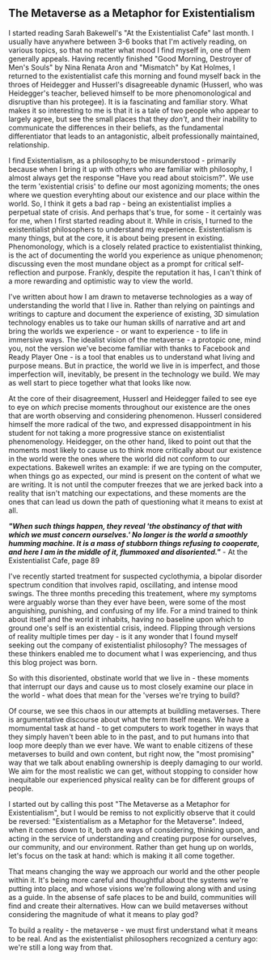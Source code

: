 ## The Metaverse as a Metaphor for Existentialism

I started reading Sarah Bakewell's "At the Existentialist Cafe" last month. I usually have anywhere between 3-6 books that I'm actively reading, on various topics, so that no matter what mood I find myself in, one of them generally appeals. Having recently finished "Good Morning, Destroyer of Men's Souls" by Nina Renata Aron and "Mismatch" by Kat Holmes, I returned to the existentialist cafe this morning and found myself back in the throes of Heidegger and Husserl's disagreeable dynamic (Husserl, who was Heidegger's teacher, believed himself to be more phenomonological and disruptive than his protegee). It is ia fascinating and familiar story. What makes it so interesting to me is that it is a tale of two people who appear to largely agree, but see the small places that they _don't_, and their inability to communicate the differences in their beliefs, as the fundamental differentiator that leads to an antagonistic, albeit professionally maintained, relationship.
  
I find Existentialism, as a philosophy,to be misunderstood - primarily because when I bring it up with others who are familiar with philosophy, I almost always get the response "Have you read about stoicism?". We use the term 'existential crisis' to define our most agonizing moments; the ones where we question everyhting about our existence and our place within the world. So, I think it gets a bad rap - being an existentialist implies a perpetual state of crisis. And perhaps that's true, for some - it certainly was for me, when I first started reading about it. While in crisis, I turned to the existentialist philosophers to understand my experience. Existentialism is many things, but at the core, it is about being present in existing. Phenomonology, which is a closely related practice to existentialist thinking, is the act of documenting the world you experience as unique phenomenon; discussing even the most mundane object as a prompt for critical self-reflection and purpose. Frankly, despite the reputation it has, I can't think of a more rewarding and optimistic way to view the world.

I've written about how I am drawn to metaverse technologies as a way of understanding the world that I live in. Rather than relying on paintings and writings to capture and document the experience of existing, 3D simulation technology enables us to take our human skills of narrative and art and bring the worlds we experience - or want to experience - to life in immersive ways. The idealist vision of the metaverse - a protopic one, mind you, not the version we've become familiar with thanks to Facebook and Ready Player One - is a tool that enables us to understand what living and purpose means. But in practice, the world we live in is imperfect, and those imperfection will, inevitably, be present in the technology we build. We may as well start to piece together what that looks like now. 
  
At the core of their disagreement, Husserl and Heidegger failed to see eye to eye on _which_ precise moments throughout our existence are the ones that are worth observing and considering phenomenon. Husserl considered himself the more radical of the two, and expressed disappointment in his student for not taking a more progressive stance on existentialist phenomenology. Heidegger, on the other hand, liked to point out that the moments most likely to cause us to think more critically about our existence in the world were the ones where the world did not conform to our expectations. Bakewell writes an example: if we are typing on the computer, when things go as expected, our mind is present on the content of what we are writing. It is not until the computer freezes that we are jerked back into a reality that isn't matching our expectations, and these moments are the ones that can lead us down the path of questioning what it means to exist at all.
  
_**"When such things happen, they reveal 'the obstinancy of that with which we must concern ourselves.' No longer is the world a smoothly humming machine. It is a mass of stubborn things refusing to cooperate, and here I am in the middle of it, flummoxed and disoriented."**_ - At the Existentialist Cafe, page 89

I've recently started treatment for suspected cyclothymia, a bipolar disorder spectrum condition that involves rapid, oscillating, and intense mood swings. The three months preceding this treatement, where my symptoms were arguably worse than they ever have been, were some of the most anguishing, punishing, and confusing of my life. For a mind trained to think about itself and the world it inhabits, having no baseline upon which to ground one's self is an existential crisis, indeed. Flipping through versions of reality multiple times per day - is it any wonder that I found myself seeking out the company of existentialist philosophy? The messages of these thinkers enabled me to document what I was experiencing, and thus this blog project was born.
   
So with this disoriented, obstinate world that we live in - these moments that interrupt our days and cause us to most closely examine our place in the world - what does that mean for the 'verses we're trying to build? 
  
Of course, we see this chaos in our attempts at buildling metaverses. There is argumentative discourse about what the term itself means. We have a momumental task at hand - to get computers to work together in ways that they simply haven't been able to in the past, and to put humans into that loop more deeply than we ever have. We want to enable citizens of these metaverses to build and own content, but right now, the "most promising" way that we talk about enabling ownership is deeply damaging to our world. We aim for the most realistic we can get, without stopping to consider how inequitable our experienced physical reality can be for different groups of people. 

I started out by calling this post "The Metaverse as a Metaphor for Existentialism", but I would be remiss to not explicitly observe that it could be reversed: "Existentialism as a Metaphor for the Metaverse". Indeed, when it comes down to it, both are ways of considering, thinking upon, and acting in the service of understanding and creating purpose for ourselves, our community, and our environment. Rather than get hung up on worlds, let's focus on the task at hand: which is making it all come together. 
  
That means changing the way we approach our world and the other people within it. It's being more careful and thoughtful about the systems we're putting into place, and whose visions we're following along with and using as a guide. In the absense of safe places to be and build, communities will find and create their alternatives. How can we build metaverses without considering the magnitude of what it means to play god? 
  
To build a reality - the metaverse - we must first understand what it means to be real. And as the existentialist philosophers recognized a century ago: we're still a long way from that.
